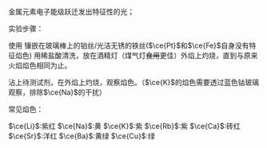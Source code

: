 金属元素电子能级跃迁发出特征性的光；

实验步骤：

使用 镶嵌在玻璃棒上的铂丝/光洁无锈的铁丝($\ce{Pt}$和$\ce{Fe}$自身没有特征焰色) 用稀盐酸清洗，放在酒精灯（煤气灯~~食用~~更佳）外焰上灼烧，直到与原来火焰焰色相同为止。

沾上待测试剂，在外焰上灼烧，观察焰色。（$\ce{K}$的焰色需要透过蓝色钴玻璃观察，排除$\ce{Na}$的干扰）

常见焰色：

$\ce{Li}$:紫红
$\ce{Na}$:黄
$\ce{K}$:紫
$\ce{Rb}$:紫
$\ce{Ca}$:砖红
$\ce{Sr}$:洋红
$\ce{Ba}$:黄绿
$\ce{Cu}$:绿